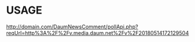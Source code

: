 # USAGE

http://domain.com/DaumNewsComment/pollApi.php?reqUrl=http%3A%2F%2Fv.media.daum.net%2Fv%2F20180514172129504
